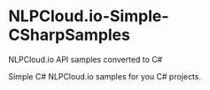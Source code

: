 # NLPCloud.io-Simple-CSharpSamples
 NLPCloud.io API samples converted to C#
 
 Simple C# NLPCloud.io samples for you C# projects.
